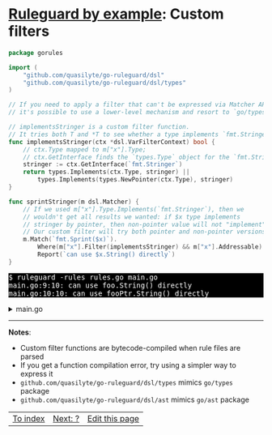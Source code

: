 # [Ruleguard by example](https://go-ruleguard.github.io/by-example/): Custom filters

```go
package gorules

import (
	"github.com/quasilyte/go-ruleguard/dsl"
	"github.com/quasilyte/go-ruleguard/dsl/types"
)

// If you need to apply a filter that can't be expressed via Matcher API,
// it's possible to use a lower-level mechanism and resort to `go/types`.

// implementsStringer is a custom filter function.
// It tries both T and *T to see whether a type implements `fmt.Stringer`.
func implementsStringer(ctx *dsl.VarFilterContext) bool {
	// ctx.Type mapped to m["x"].Type;
	// ctx.GetInterface finds the `types.Type` object for the `fmt.Stringer`.
	stringer := ctx.GetInterface(`fmt.Stringer`)
	return types.Implements(ctx.Type, stringer) ||
		types.Implements(types.NewPointer(ctx.Type), stringer)
}

func sprintStringer(m dsl.Matcher) {
	// If we used m["x"].Type.Implements(`fmt.Stringer`), then we
	// wouldn't get all results we wanted: if $x type implements
	// stringer by pointer, then non-pointer value will not "implement" it.
	// Our custom filter will try both pointer and non-pointer versions.
	m.Match(`fmt.Sprint($x)`).
		Where(m["x"].Filter(implementsStringer) && m["x"].Addressable).
		Report(`can use $x.String() directly`)
}
```

<pre style="color: white; background-color: black">
$ ruleguard -rules rules.go main.go
main.go:9:10: can use foo.String() directly
main.go:10:10: can use fooPtr.String() directly
</pre>

<details><summary>main.go</summary>

```go
package main

import "fmt"

func main() {
	fooPtr := &Foo{}
	foo := Foo{}

	println(fmt.Sprint(foo))
	println(fmt.Sprint(fooPtr))

	println(fmt.Sprint(0))    // Not fmt.Stringer
	println(fmt.Sprint(&foo)) // Not addressable
}

type Foo struct{}

func (*Foo) String() string { return "Foo" }
```

</details>

<hr>

**Notes**:

* Custom filter functions are bytecode-compiled when rule files are parsed
* If you get a function compilation error, try using a simpler way to express it
* `github.com/quasilyte/go-ruleguard/dsl/types` mimics `go/types` package
* `github.com/quasilyte/go-ruleguard/dsl/ast` mimics `go/ast` package

<table><tr>
<td><a href="index">To index</a></td>
<td><a href="?">Next: ?</a></td>
<td><a href="https://github.com/go-ruleguard/go-ruleguard.github.io/edit/master/by-example/custom-filters.md">Edit this page</a></td>
</tr></table>
